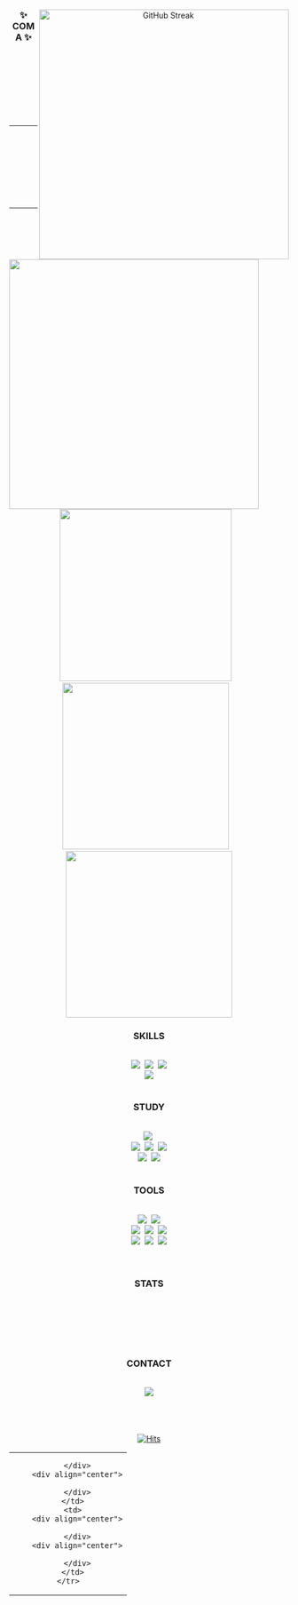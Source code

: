 <div align="center">
  <a href="https://git.io/streak-stats"><img align="right" width=450 src="https://streak-stats.demolab.com?user=ComaHub&theme=dark" alt="GitHub Streak" /></a>
  <h3>✨ COMA ✨</h3>
  
</div>
<br>
<br>
<br>
<br>
<br>
<br>
<br>
<hr>
<div>
  <img align="left" width=450 src="https://github-readme-stats.vercel.app/api?username=ComaHub&show_icons=true&theme=dark&count_private=true" />
  
  
  
</div>

<br>
<br>
<br>
<br>
<br>
<br>
<br>
<hr>
<div align="center">
  <img width=310 src="https://github-readme-stats.vercel.app/api/top-langs/?username=ComaHub&layout=compact&theme=dark&count_private=true" /> &nbsp;&nbsp;
  <img width=300 src="http://mazassumnida.wtf/api/v2/generate_badge?boj=livecode" /> &nbsp;&nbsp;
  <img width=300 src="http://mazandi.herokuapp.com/api?handle=livecode&theme=dark" />
</div>










<h3 align="center">SKILLS</h3>
<br>
<div align="center">
  <img src="https://img.shields.io/badge/html5-000000.svg?style=for-the-badge&logo=html5&logoColor=white" />&nbsp
  <img src="https://img.shields.io/badge/css3-000000.svg?style=for-the-badge&logo=css3&logoColor=white" />&nbsp
  <img src="https://img.shields.io/badge/javascript-000000.svg?style=for-the-badge&logo=javascript&logoColor=white" />
</div>
<div align="center">
  <img src="https://img.shields.io/badge/java-000000.svg?style=for-the-badge&logo=buyMeACoffee&logoColor=white" />
</div>
<br>
<h3 align="center">STUDY</h3>
<br>
<div align="center">
  <img src="https://img.shields.io/badge/jquery-000000.svg?style=for-the-badge&logo=jquery&logoColor=white" />&nbsp
</div>
<div align="center">
  <img src="https://img.shields.io/badge/spring-000000.svg?style=for-the-badge&logo=spring&logoColor=white" />&nbsp
  <img src="https://img.shields.io/badge/spring%20boot-000000.svg?style=for-the-badge&logo=springBoot&logoColor=white" />&nbsp
  <img src="https://img.shields.io/badge/jsp-000000.svg?style=for-the-badge&logo=polymerProject&logoColor=white" />
</div>
<div align="center">
  <img src="https://img.shields.io/badge/sql-000000.svg?style=for-the-badge&logo=liquibase&logoColor=white" />&nbsp
  <img src="https://img.shields.io/badge/amazon%20ws-000000.svg?style=for-the-badge&logo=icloud&logoColor=white" />
</div>
<br>
<h3 align="center">TOOLS</h3>
<br>
<div align="center">
  <img src="https://img.shields.io/badge/git-000000.svg?style=for-the-badge&logo=git&logoColor=white" />&nbsp
  <img src="https://img.shields.io/badge/github-000000.svg?style=for-the-badge&logo=github&logoColor=white" />
</div>
<div align="center">
  <img src="https://img.shields.io/badge/discord-000000.svg?style=for-the-badge&logo=discord&logoColor=white" />&nbsp
  <img src="https://img.shields.io/badge/notion-000000.svg?style=for-the-badge&logo=notion&logoColor=white" />&nbsp
  <img src="https://img.shields.io/badge/slack-000000.svg?style=for-the-badge&logo=slack&logoColor=white" />
</div>
<div align="center">
  <img src="https://img.shields.io/badge/vs%20code-000000.svg?style=for-the-badge&logo=codecademy&logoColor=white" />&nbsp
  <img src="https://img.shields.io/badge/intellij-000000.svg?style=for-the-badge&logo=intellijidea&logoColor=white" />&nbsp
  <img src="https://img.shields.io/badge/eclipse-000000.svg?style=for-the-badge&logo=eclipse&logoColor=white" />
</div>
<br>
<br>
<h3 align="center">STATS</h3>
<br>
<div align="center">
  
</div>
<br>
<br>
<div align="center" style="display: flex;">
  
  
</div>
<br>
<br>
<h3 align="center">CONTACT</h3>
<br>
<div align="center">
  <a href="mailto:comasocean@gmail.com">
    <img src="https://img.shields.io/badge/GMAIL-000000?style=for-the-badge&logo=gmail&logoColor=white"/>
  </a>
</div>
<br>
<br>
<br>
<br>
<div align="center">
  <a href="https://myhits.vercel.app"><img src="https://myhits.vercel.app/api/hit/https%3A%2F%2Fgithub.com%2FComaHub?color=blue&label=Hits&size=small" alt="Hits" /></a>
</div>

<div align="center">
  <table cellspacing="0" cellpadding="0">
    <tr>
      <td>
        <div align="center">
          
        </div>
        <div align="center">
          
        </div>
      </td>
      <td>
        <div align="center">
          
        </div>
        <div align="center">
          
        </div>
      </td>
    </tr>
  </table>
</div>

<div align="center">
</div>

<div align="center">
</div>
